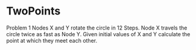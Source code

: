 # TwoPoints
Problem 1
Nodes X and Y rotate the circle in 12 Steps. Node X travels
the circle twice as fast as Node Y. Given initial values of X and Y
calculate the point at which they meet each other.
